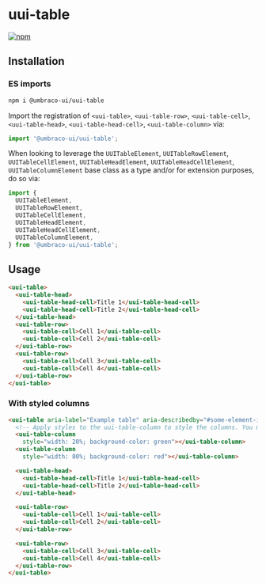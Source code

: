 # uui-table

[![npm](https://img.shields.io/npm/v/@umbraco-ui/uui-table?logoColor=%231B264F)](https://www.npmjs.com/package/@umbraco-ui/uui-table)

## Installation

### ES imports

```zsh
npm i @umbraco-ui/uui-table
```

Import the registration of `<uui-table>`, `<uui-table-row>`, `<uui-table-cell>`, `<uui-table-head>`, `<uui-table-head-cell>`, `<uui-table-column>` via:

```javascript
import '@umbraco-ui/uui-table';
```

When looking to leverage the `UUITableElement`, `UUITableRowElement`, `UUITableCellElement`, `UUITableHeadElement`, `UUITableHeadCellElement`, `UUITableColumnElement` base class as a type and/or for extension purposes, do so via:

```javascript
import {
  UUITableElement,
  UUITableRowElement,
  UUITableCellElement,
  UUITableHeadElement,
  UUITableHeadCellElement,
  UUITableColumnElement,
} from '@umbraco-ui/uui-table';
```

## Usage

```html
<uui-table>
  <uui-table-head>
    <uui-table-head-cell>Title 1</uui-table-head-cell>
    <uui-table-head-cell>Title 2</uui-table-head-cell>
  </uui-table-head>
  <uui-table-row>
    <uui-table-cell>Cell 1</uui-table-cell>
    <uui-table-cell>Cell 2</uui-table-cell>
  </uui-table-row>
  <uui-table-row>
    <uui-table-cell>Cell 3</uui-table-cell>
    <uui-table-cell>Cell 4</uui-table-cell>
  </uui-table-row>
</uui-table>
```

### With styled columns

```html
<uui-table aria-label="Example table" aria-describedby="#some-element-id">
  <!-- Apply styles to the uui-table-column to style the columns. You must have the same number of this elements as you have columns -->
  <uui-table-column
    style="width: 20%; background-color: green"></uui-table-column>
  <uui-table-column
    style="width: 80%; background-color: red"></uui-table-column>

  <uui-table-head>
    <uui-table-head-cell>Title 1</uui-table-head-cell>
    <uui-table-head-cell>Title 2</uui-table-head-cell>
  </uui-table-head>

  <uui-table-row>
    <uui-table-cell>Cell 1</uui-table-cell>
    <uui-table-cell>Cell 2</uui-table-cell>
  </uui-table-row>

  <uui-table-row>
    <uui-table-cell>Cell 3</uui-table-cell>
    <uui-table-cell>Cell 4</uui-table-cell>
  </uui-table-row>
</uui-table>
```
